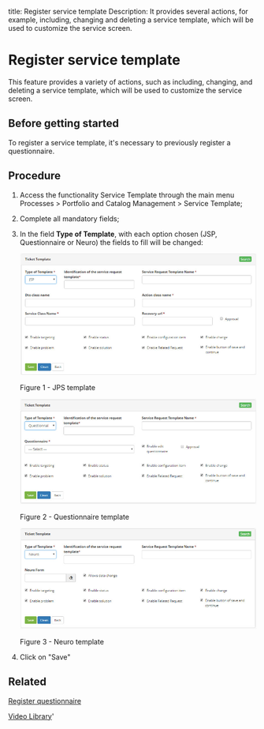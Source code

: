 title: Register service template
Description: It provides several actions, for example, including, changing and deleting a service template, which will be used to customize the service screen.
# Register service template

This feature provides a variety of actions, such as including, changing, 
and deleting a service template, which will be used to customize the 
service screen.


Before getting started
--------------------------

To register a service template, it's necessary to previously register a
questionnaire.

Procedure
-------------

1.  Access the functionality Service Template through the main menu Processes \>
    Portfolio and Catalog Management \> Service Template;

2.  Complete all mandatory fields;

3.  In the field **Type of Template**, with each option chosen (JSP, Questionnaire or Neuro) the fields to fill will be changed:

    ![figura1](images/template-1.jpg)

     Figure 1 - JPS template


    ![figura1](images/template-2.jpg)

     Figure 2 - Questionnaire template


    ![figura1](images/template-3.jpg)

     Figure 3 - Neuro template

4.  Click on "Save"

Related
-----------

[Register questionnaire](/en-us/citsmart-platform-9/platform-administration/questionnaires/questionaires-management/register-questionnaire.html)


<i class='fa fa-youtube-play  fa-2x' style='color:#97ce17;vertical-align: middle;'> </i> [Video Library](https://www.youtube.com/playlist?list=PLB5qK2uzf2RPsG8HdkE7qEHB39yEI_T8y)'

<!-- !!! tip "About"

    <b>Product/Version:</b> CITSmart | 9.00 &nbsp;&nbsp;
    <b>Updated:</b>01/03/2019 - Anna Martins
